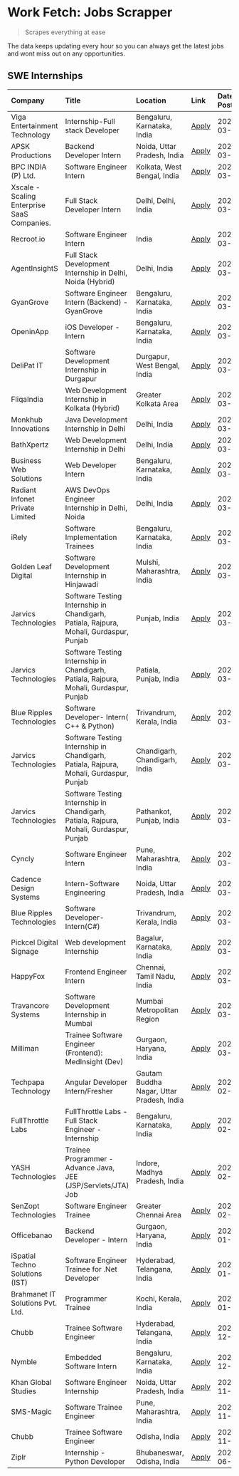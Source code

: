 # Work Fetch: Jobs Scrapper
> Scrapes everything at ease

The data keeps updating every hour so you can always get the latest jobs and wont miss out on any opportunities.

## SWE Internships
<!--START_SECTION:workfetch-->
| Company                                     | Title                                                                                  | Location                                  | Link                                                                                                                                                                                                                                                                                                          | Date Posted   |
|:--------------------------------------------|:---------------------------------------------------------------------------------------|:------------------------------------------|:--------------------------------------------------------------------------------------------------------------------------------------------------------------------------------------------------------------------------------------------------------------------------------------------------------------|:--------------|
| Viga Entertainment Technology               | Internship-Full stack Developer                                                        | Bengaluru, Karnataka, India               | [Apply](https://in.linkedin.com/jobs/view/internship-full-stack-developer-at-viga-entertainment-technology-3870669789?position=7&pageNum=0&refId=76JlxARUPLpKeF1ZSyrjFw%3D%3D&trackingId=m%2B8XixH7ToghInVETx5rIA%3D%3D&trk=public_jobs_jserp-result_search-card)                                             | 2024-03-25    |
| APSK Productions                            | Backend Developer Intern                                                               | Noida, Uttar Pradesh, India               | [Apply](https://in.linkedin.com/jobs/view/backend-developer-intern-at-apsk-productions-3866977403?position=42&pageNum=0&refId=76JlxARUPLpKeF1ZSyrjFw%3D%3D&trackingId=mTsexpuv0ql%2FWUXbh7gxsg%3D%3D&trk=public_jobs_jserp-result_search-card)                                                                | 2024-03-25    |
| BPC INDIA (P) Ltd.                          | Software Engineer Intern                                                               | Kolkata, West Bengal, India               | [Apply](https://in.linkedin.com/jobs/view/software-engineer-intern-at-bpc-india-p-ltd-3868269105?position=51&pageNum=0&refId=76JlxARUPLpKeF1ZSyrjFw%3D%3D&trackingId=XLGPqx5ugN6JIUzJBtlFgg%3D%3D&trk=public_jobs_jserp-result_search-card)                                                                   | 2024-03-24    |
| Xscale - Scaling Enterprise SaaS Companies. | Full Stack Developer Intern                                                            | Delhi, Delhi, India                       | [Apply](https://in.linkedin.com/jobs/view/full-stack-developer-intern-at-xscale-scaling-enterprise-saas-companies-3862602913?position=5&pageNum=0&refId=76JlxARUPLpKeF1ZSyrjFw%3D%3D&trackingId=KaM6WAofrzNVv%2FwUsO2R7Q%3D%3D&trk=public_jobs_jserp-result_search-card)                                      | 2024-03-22    |
| Recroot.io                                  | Software Engineer Intern                                                               | India                                     | [Apply](https://in.linkedin.com/jobs/view/software-engineer-intern-at-recroot-io-3865016461?position=9&pageNum=0&refId=76JlxARUPLpKeF1ZSyrjFw%3D%3D&trackingId=5YCsgoKHtmAxqQvkRAH%2F%2BA%3D%3D&trk=public_jobs_jserp-result_search-card)                                                                     | 2024-03-22    |
| AgentInsightS                               | Full Stack Development Internship in Delhi, Noida (Hybrid)                             | Delhi, India                              | [Apply](https://in.linkedin.com/jobs/view/full-stack-development-internship-in-delhi-noida-hybrid-at-agentinsights-3868305460?position=27&pageNum=0&refId=76JlxARUPLpKeF1ZSyrjFw%3D%3D&trackingId=b0ZMukvdwiyrAImZN9bGaQ%3D%3D&trk=public_jobs_jserp-result_search-card)                                      | 2024-03-22    |
| GyanGrove                                   | Software Engineer Intern (Backend) - GyanGrove                                         | Bengaluru, Karnataka, India               | [Apply](https://in.linkedin.com/jobs/view/software-engineer-intern-backend-gyangrove-at-gyangrove-3867447511?position=29&pageNum=0&refId=76JlxARUPLpKeF1ZSyrjFw%3D%3D&trackingId=t%2BISQnasN685NBoRZECaoQ%3D%3D&trk=public_jobs_jserp-result_search-card)                                                     | 2024-03-22    |
| OpeninApp                                   | iOS Developer - Intern                                                                 | Bengaluru, Karnataka, India               | [Apply](https://in.linkedin.com/jobs/view/ios-developer-intern-at-openinapp-3867093357?position=47&pageNum=0&refId=76JlxARUPLpKeF1ZSyrjFw%3D%3D&trackingId=APjZNfu62F1bsuwDhyI6EA%3D%3D&trk=public_jobs_jserp-result_search-card)                                                                             | 2024-03-21    |
| DeliPat IT                                  | Software Development Internship in Durgapur                                            | Durgapur, West Bengal, India              | [Apply](https://in.linkedin.com/jobs/view/software-development-internship-in-durgapur-at-delipat-it-3867079324?position=49&pageNum=0&refId=76JlxARUPLpKeF1ZSyrjFw%3D%3D&trackingId=6dwKm%2BpecEtFa%2FG5i0%2FzMQ%3D%3D&trk=public_jobs_jserp-result_search-card)                                               | 2024-03-21    |
| FliqaIndia                                  | Web Development Internship in Kolkata (Hybrid)                                         | Greater Kolkata Area                      | [Apply](https://in.linkedin.com/jobs/view/web-development-internship-in-kolkata-hybrid-at-fliqaindia-3864372048?position=38&pageNum=0&refId=76JlxARUPLpKeF1ZSyrjFw%3D%3D&trackingId=H8J6d4ILBGEwhyfTnhPLbg%3D%3D&trk=public_jobs_jserp-result_search-card)                                                    | 2024-03-19    |
| Monkhub Innovations                         | Java Development Internship in Delhi                                                   | Delhi, India                              | [Apply](https://in.linkedin.com/jobs/view/java-development-internship-in-delhi-at-monkhub-innovations-3864363548?position=44&pageNum=0&refId=76JlxARUPLpKeF1ZSyrjFw%3D%3D&trackingId=aLlRG5ujOVSeIdDgeNQKOA%3D%3D&trk=public_jobs_jserp-result_search-card)                                                   | 2024-03-19    |
| BathXpertz                                  | Web Development Internship in Delhi                                                    | Delhi, India                              | [Apply](https://in.linkedin.com/jobs/view/web-development-internship-in-delhi-at-bathxpertz-3862793654?position=37&pageNum=0&refId=76JlxARUPLpKeF1ZSyrjFw%3D%3D&trackingId=1yq%2FEvi4MIOetTUwSgIFPQ%3D%3D&trk=public_jobs_jserp-result_search-card)                                                           | 2024-03-18    |
| Business Web Solutions                      | Web Developer Intern                                                                   | Bengaluru, Karnataka, India               | [Apply](https://in.linkedin.com/jobs/view/web-developer-intern-at-business-web-solutions-3860721170?position=30&pageNum=0&refId=76JlxARUPLpKeF1ZSyrjFw%3D%3D&trackingId=THEV2hy%2BxD7exLWUJ9SF6w%3D%3D&trk=public_jobs_jserp-result_search-card)                                                              | 2024-03-17    |
| Radiant Infonet Private Limited             | AWS DevOps Engineer Internship in Delhi, Noida                                         | Delhi, India                              | [Apply](https://in.linkedin.com/jobs/view/aws-devops-engineer-internship-in-delhi-noida-at-radiant-infonet-private-limited-3858085297?position=11&pageNum=0&refId=76JlxARUPLpKeF1ZSyrjFw%3D%3D&trackingId=BgHRuL3ojplIDfMt8Y2aZA%3D%3D&trk=public_jobs_jserp-result_search-card)                              | 2024-03-15    |
| iRely                                       | Software Implementation Trainees                                                       | Bengaluru, Karnataka, India               | [Apply](https://in.linkedin.com/jobs/view/software-implementation-trainees-at-irely-3856617649?position=46&pageNum=0&refId=76JlxARUPLpKeF1ZSyrjFw%3D%3D&trackingId=CPh2sEYUjqFME7S3VPujYA%3D%3D&trk=public_jobs_jserp-result_search-card)                                                                     | 2024-03-15    |
| Golden Leaf Digital                         | Software Development Internship in Hinjawadi                                           | Mulshi, Maharashtra, India                | [Apply](https://in.linkedin.com/jobs/view/software-development-internship-in-hinjawadi-at-golden-leaf-digital-3858085305?position=54&pageNum=0&refId=76JlxARUPLpKeF1ZSyrjFw%3D%3D&trackingId=FzbyMWx0TCfTZBdx%2BurP5A%3D%3D&trk=public_jobs_jserp-result_search-card)                                         | 2024-03-15    |
| Jarvics Technologies                        | Software Testing Internship in Chandigarh, Patiala, Rajpura, Mohali, Gurdaspur, Punjab | Punjab, India                             | [Apply](https://in.linkedin.com/jobs/view/software-testing-internship-in-chandigarh-patiala-rajpura-mohali-gurdaspur-punjab-at-jarvics-technologies-3856193977?position=4&pageNum=0&refId=76JlxARUPLpKeF1ZSyrjFw%3D%3D&trackingId=0fD5uDwJZ2KIYeKt6TfX3Q%3D%3D&trk=public_jobs_jserp-result_search-card)      | 2024-03-13    |
| Jarvics Technologies                        | Software Testing Internship in Chandigarh, Patiala, Rajpura, Mohali, Gurdaspur, Punjab | Patiala, Punjab, India                    | [Apply](https://in.linkedin.com/jobs/view/software-testing-internship-in-chandigarh-patiala-rajpura-mohali-gurdaspur-punjab-at-jarvics-technologies-3856200144?position=8&pageNum=0&refId=76JlxARUPLpKeF1ZSyrjFw%3D%3D&trackingId=%2Fws%2BQP572nZPJUu5UUlPww%3D%3D&trk=public_jobs_jserp-result_search-card)  | 2024-03-13    |
| Blue Ripples Technologies                   | Software Developer- Intern( C++  & Python)                                             | Trivandrum, Kerala, India                 | [Apply](https://in.linkedin.com/jobs/view/software-developer-intern-c%2B%2B-python-at-blue-ripples-technologies-3856150730?position=21&pageNum=0&refId=76JlxARUPLpKeF1ZSyrjFw%3D%3D&trackingId=f44IJKQotQC8b44JB%2BNhYw%3D%3D&trk=public_jobs_jserp-result_search-card)                                       | 2024-03-13    |
| Jarvics Technologies                        | Software Testing Internship in Chandigarh, Patiala, Rajpura, Mohali, Gurdaspur, Punjab | Chandigarh, Chandigarh, India             | [Apply](https://in.linkedin.com/jobs/view/software-testing-internship-in-chandigarh-patiala-rajpura-mohali-gurdaspur-punjab-at-jarvics-technologies-3856199221?position=34&pageNum=0&refId=76JlxARUPLpKeF1ZSyrjFw%3D%3D&trackingId=0uewEI2SKffbMpTvLN4F9A%3D%3D&trk=public_jobs_jserp-result_search-card)     | 2024-03-13    |
| Jarvics Technologies                        | Software Testing Internship in Chandigarh, Patiala, Rajpura, Mohali, Gurdaspur, Punjab | Pathankot, Punjab, India                  | [Apply](https://in.linkedin.com/jobs/view/software-testing-internship-in-chandigarh-patiala-rajpura-mohali-gurdaspur-punjab-at-jarvics-technologies-3856194911?position=39&pageNum=0&refId=76JlxARUPLpKeF1ZSyrjFw%3D%3D&trackingId=UJDChPTceukA%2B%2FmGkVdvXQ%3D%3D&trk=public_jobs_jserp-result_search-card) | 2024-03-13    |
| Cyncly                                      | Software Engineer Intern                                                               | Pune, Maharashtra, India                  | [Apply](https://in.linkedin.com/jobs/view/software-engineer-intern-at-cyncly-3853990178?position=56&pageNum=0&refId=76JlxARUPLpKeF1ZSyrjFw%3D%3D&trackingId=qrxrnw6kgZWlLGBq%2B9DqvQ%3D%3D&trk=public_jobs_jserp-result_search-card)                                                                          | 2024-03-13    |
| Cadence Design Systems                      | Intern-Software Engineering                                                            | Noida, Uttar Pradesh, India               | [Apply](https://in.linkedin.com/jobs/view/intern-software-engineering-at-cadence-design-systems-3794689056?position=58&pageNum=0&refId=76JlxARUPLpKeF1ZSyrjFw%3D%3D&trackingId=Q6%2F5ileRA45AW3qEwibPhw%3D%3D&trk=public_jobs_jserp-result_search-card)                                                       | 2024-03-09    |
| Blue Ripples Technologies                   | Software Developer- Intern(C#)                                                         | Trivandrum, Kerala, India                 | [Apply](https://in.linkedin.com/jobs/view/software-developer-intern-c%23-at-blue-ripples-technologies-3850694934?position=17&pageNum=0&refId=76JlxARUPLpKeF1ZSyrjFw%3D%3D&trackingId=Ef6%2FSOsMUZaVlgZ4wHBtKQ%3D%3D&trk=public_jobs_jserp-result_search-card)                                                 | 2024-03-08    |
| Pickcel Digital Signage                     | Web development Internship                                                             | Bagalur, Karnataka, India                 | [Apply](https://in.linkedin.com/jobs/view/web-development-internship-at-pickcel-digital-signage-3849506118?position=43&pageNum=0&refId=76JlxARUPLpKeF1ZSyrjFw%3D%3D&trackingId=wyWaM9cuQyneyIJWoFi9ew%3D%3D&trk=public_jobs_jserp-result_search-card)                                                         | 2024-03-08    |
| HappyFox                                    | Frontend Engineer Intern                                                               | Chennai, Tamil Nadu, India                | [Apply](https://in.linkedin.com/jobs/view/frontend-engineer-intern-at-happyfox-3848357951?position=48&pageNum=0&refId=76JlxARUPLpKeF1ZSyrjFw%3D%3D&trackingId=79MzcVlqQ8BSUXdOZGgk4Q%3D%3D&trk=public_jobs_jserp-result_search-card)                                                                          | 2024-03-07    |
| Travancore Systems                          | Software Development Internship in Mumbai                                              | Mumbai Metropolitan Region                | [Apply](https://in.linkedin.com/jobs/view/software-development-internship-in-mumbai-at-travancore-systems-3847706952?position=19&pageNum=0&refId=76JlxARUPLpKeF1ZSyrjFw%3D%3D&trackingId=gwwe%2BVvs2S%2Bp6bCVxrYCug%3D%3D&trk=public_jobs_jserp-result_search-card)                                           | 2024-03-05    |
| Milliman                                    | Trainee Software Engineer (Frontend): MedInsight (Dev)                                 | Gurgaon, Haryana, India                   | [Apply](https://in.linkedin.com/jobs/view/trainee-software-engineer-frontend-medinsight-dev-at-milliman-3792874280?position=13&pageNum=0&refId=76JlxARUPLpKeF1ZSyrjFw%3D%3D&trackingId=2f3t77ur5XL7ufalWElOEg%3D%3D&trk=public_jobs_jserp-result_search-card)                                                 | 2024-03-01    |
| Techpapa Technology                         | Angular Developer Intern/Fresher                                                       | Gautam Buddha Nagar, Uttar Pradesh, India | [Apply](https://in.linkedin.com/jobs/view/angular-developer-intern-fresher-at-techpapa-technology-3834305862?position=6&pageNum=0&refId=76JlxARUPLpKeF1ZSyrjFw%3D%3D&trackingId=91W3Er8T9CJSY4SkfA%2BQoQ%3D%3D&trk=public_jobs_jserp-result_search-card)                                                      | 2024-02-20    |
| FullThrottle Labs                           | FullThrottle Labs - Full Stack Engineer - Internship                                   | Bengaluru, Karnataka, India               | [Apply](https://in.linkedin.com/jobs/view/fullthrottle-labs-full-stack-engineer-internship-at-fullthrottle-labs-3829636016?position=28&pageNum=0&refId=76JlxARUPLpKeF1ZSyrjFw%3D%3D&trackingId=GZAf83nSQ0%2BGatwtIXrkEw%3D%3D&trk=public_jobs_jserp-result_search-card)                                       | 2024-02-17    |
| YASH Technologies                           | Trainee Programmer - Advance Java, JEE (JSP/Servlets/JTA) Job                          | Indore, Madhya Pradesh, India             | [Apply](https://in.linkedin.com/jobs/view/trainee-programmer-advance-java-jee-jsp-servlets-jta-job-at-yash-technologies-3811759183?position=2&pageNum=0&refId=76JlxARUPLpKeF1ZSyrjFw%3D%3D&trackingId=HnqR28i%2Bepf9Je3oCZx0xQ%3D%3D&trk=public_jobs_jserp-result_search-card)                                | 2024-02-13    |
| SenZopt Technologies                        | Software Engineer Trainee                                                              | Greater Chennai Area                      | [Apply](https://in.linkedin.com/jobs/view/software-engineer-trainee-at-senzopt-technologies-3827688781?position=12&pageNum=0&refId=76JlxARUPLpKeF1ZSyrjFw%3D%3D&trackingId=CYrPFHLnHDfRGhC4JibGaA%3D%3D&trk=public_jobs_jserp-result_search-card)                                                             | 2024-02-12    |
| Officebanao                                 | Backend Developer - Intern                                                             | Gurgaon, Haryana, India                   | [Apply](https://in.linkedin.com/jobs/view/backend-developer-intern-at-officebanao-3814263731?position=36&pageNum=0&refId=76JlxARUPLpKeF1ZSyrjFw%3D%3D&trackingId=f1D1Goic6yv8E3hcuJCFOw%3D%3D&trk=public_jobs_jserp-result_search-card)                                                                       | 2024-01-31    |
| iSpatial Techno Solutions (IST)             | Software Engineer Trainee for .Net Developer                                           | Hyderabad, Telangana, India               | [Apply](https://in.linkedin.com/jobs/view/software-engineer-trainee-for-net-developer-at-ispatial-techno-solutions-ist-3826984352?position=14&pageNum=0&refId=76JlxARUPLpKeF1ZSyrjFw%3D%3D&trackingId=YyZJeiov%2B73mBGMaxsmtYA%3D%3D&trk=public_jobs_jserp-result_search-card)                                | 2024-01-16    |
| Brahmanet IT Solutions Pvt. Ltd.            | Programmer Trainee                                                                     | Kochi, Kerala, India                      | [Apply](https://in.linkedin.com/jobs/view/programmer-trainee-at-brahmanet-it-solutions-pvt-ltd-3800931078?position=57&pageNum=0&refId=76JlxARUPLpKeF1ZSyrjFw%3D%3D&trackingId=x2Yi6dymK0Pt2bk8c5X9YA%3D%3D&trk=public_jobs_jserp-result_search-card)                                                          | 2024-01-09    |
| Chubb                                       | Trainee Software Engineer                                                              | Hyderabad, Telangana, India               | [Apply](https://in.linkedin.com/jobs/view/trainee-software-engineer-at-chubb-3811550279?position=18&pageNum=0&refId=76JlxARUPLpKeF1ZSyrjFw%3D%3D&trackingId=YS%2BvftDhKh9bF8qoPXJhdQ%3D%3D&trk=public_jobs_jserp-result_search-card)                                                                          | 2023-12-28    |
| Nymble                                      | Embedded Software Intern                                                               | Bengaluru, Karnataka, India               | [Apply](https://in.linkedin.com/jobs/view/embedded-software-intern-at-nymble-3796970068?position=41&pageNum=0&refId=76JlxARUPLpKeF1ZSyrjFw%3D%3D&trackingId=lMtqdRFfl1KXFoIi25i76w%3D%3D&trk=public_jobs_jserp-result_search-card)                                                                            | 2023-12-08    |
| Khan Global Studies                         | Software Engineer Internship                                                           | Noida, Uttar Pradesh, India               | [Apply](https://in.linkedin.com/jobs/view/software-engineer-internship-at-khan-global-studies-3766942197?position=26&pageNum=0&refId=76JlxARUPLpKeF1ZSyrjFw%3D%3D&trackingId=WcFfZORUNv9UhOyzeY4vig%3D%3D&trk=public_jobs_jserp-result_search-card)                                                           | 2023-11-27    |
| SMS-Magic                                   | Software Trainee Engineer                                                              | Pune, Maharashtra, India                  | [Apply](https://in.linkedin.com/jobs/view/software-trainee-engineer-at-sms-magic-3761409781?position=10&pageNum=0&refId=76JlxARUPLpKeF1ZSyrjFw%3D%3D&trackingId=Zm%2BR2vz4rC9kW5GMEfenDg%3D%3D&trk=public_jobs_jserp-result_search-card)                                                                      | 2023-11-16    |
| Chubb                                       | Trainee Software Engineer                                                              | Odisha, India                             | [Apply](https://in.linkedin.com/jobs/view/trainee-software-engineer-at-chubb-3756335100?position=15&pageNum=0&refId=76JlxARUPLpKeF1ZSyrjFw%3D%3D&trackingId=hnP0r6XKjF5o3bKoag9qHA%3D%3D&trk=public_jobs_jserp-result_search-card)                                                                            | 2023-11-02    |
| Ziplr                                       | Internship - Python Developer                                                          | Bhubaneswar, Odisha, India                | [Apply](https://in.linkedin.com/jobs/view/internship-python-developer-at-ziplr-3645677592?position=33&pageNum=0&refId=76JlxARUPLpKeF1ZSyrjFw%3D%3D&trackingId=xzBZQjljAtoGLnmHSqmRDw%3D%3D&trk=public_jobs_jserp-result_search-card)                                                                          | 2023-06-02    |
<!--END_SECTION:workfetch-->
